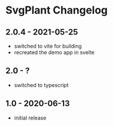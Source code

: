 # SvgPlant Changelog

## 2.0.4 - 2021-05-25

- switched to vite for building
- recreated the demo app in svelte

## 2.0 - ?

- switched to typescript

## 1.0 - 2020-06-13

- initial release
